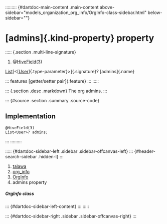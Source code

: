 ::::::::: {#dartdoc-main-content .main-content above-sidebar="models_organization_org_info/OrgInfo-class-sidebar.html" below-sidebar=""}
<div>

# [admins]{.kind-property} property

</div>

::::: {.section .multi-line-signature}
<div>

1.  @[HiveField](https://pub.dev/documentation/hive/2.2.3/hive/HiveField-class.html)(3)

</div>

[List](https://api.flutter.dev/flutter/dart-core/List-class.html)[\<[[User](../../models_user_user_info/User-class.html)]{.type-parameter}\>]{.signature}?
[admins]{.name}

::: features
[getter/setter pair]{.feature}
:::
:::::

::: {.section .desc .markdown}
The org admins.
:::

::: {#source .section .summary .source-code}
## Implementation

``` language-dart
@HiveField(3)
List<User>? admins;
```
:::
:::::::::

::::: {#dartdoc-sidebar-left .sidebar .sidebar-offcanvas-left}
::: {#header-search-sidebar .hidden-l}
:::

1.  [talawa](../../index.html)
2.  [org_info](../../models_organization_org_info/)
3.  [OrgInfo](../../models_organization_org_info/OrgInfo-class.html)
4.  admins property

##### OrgInfo class

::: {#dartdoc-sidebar-left-content}
:::
:::::

::: {#dartdoc-sidebar-right .sidebar .sidebar-offcanvas-right}
:::
